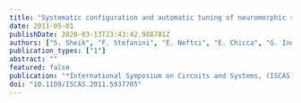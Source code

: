 ```yaml
---
title: "Systematic configuration and automatic tuning of neuromorphic systems"
date: 2011-05-01
publishDate: 2020-03-13T23:43:42.988781Z
authors: ["S. Sheik", "F. Stefanini", "E. Neftci", "E. Chicca", "G. Indiveri"]
publication_types: ["1"]
abstract: ""
featured: false
publication: "*International Symposium on Circuits and Systems, (ISCAS), 2011*"
doi: "10.1109/ISCAS.2011.5937705"
---
```


